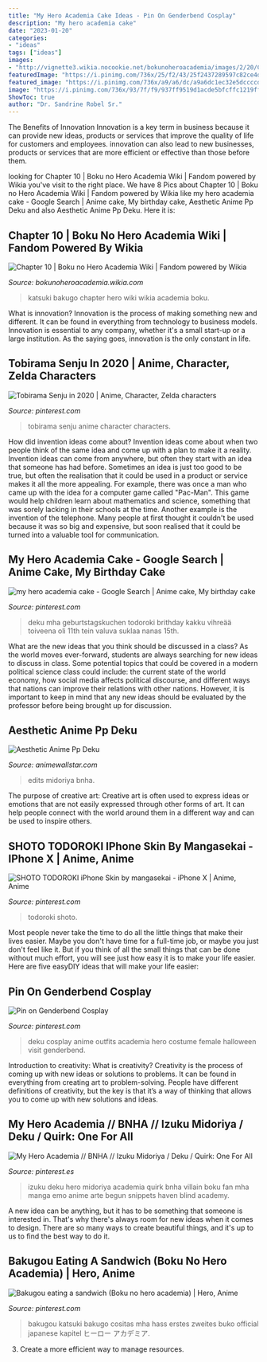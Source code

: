 ```yaml
---
title: "My Hero Academia Cake Ideas - Pin On Genderbend Cosplay"
description: "My hero academia cake"
date: "2023-01-20"
categories:
- "ideas"
tags: ["ideas"]
images:
- "http://vignette3.wikia.nocookie.net/bokunoheroacademia/images/2/20/Chapter_10.png/revision/latest?cb=20141119083051"
featuredImage: "https://i.pinimg.com/736x/25/f2/43/25f2437289597c82ce4dbdad10b28d8f.jpg"
featured_image: "https://i.pinimg.com/736x/a9/a6/dc/a9a6dc1ec32e5dccccd2873a6de525b0.jpg"
image: "https://i.pinimg.com/736x/93/7f/f9/937ff9519d1acde5bfcffc1219ff5dc8.jpg"
ShowToc: true
author: "Dr. Sandrine Robel Sr."
---
```



The Benefits of Innovation
Innovation is a key term in business because it can provide new ideas, products or services that improve the quality of life for customers and employees. innovation can also lead to new businesses, products or services that are more efficient or effective than those before them.

	

		
looking for Chapter 10 | Boku no Hero Academia Wiki | Fandom powered by Wikia you've visit to the right place. We have 8 Pics about Chapter 10 | Boku no Hero Academia Wiki | Fandom powered by Wikia like my hero academia cake - Google Search | Anime cake, My birthday cake, Aesthetic Anime Pp Deku and also Aesthetic Anime Pp Deku. Here it is:
		
    
## Chapter 10 | Boku No Hero Academia Wiki | Fandom Powered By Wikia

<img loading=lazy src="http://vignette3.wikia.nocookie.net/bokunoheroacademia/images/2/20/Chapter_10.png/revision/latest?cb=20141119083051" onerror="this.onerror=null;this.src='https://tse3.mm.bing.net/th?id=OIP.ZKFV3Qz0UOOWfPU7VY-3KQHaLK&amp;pid=15.1';" alt="Chapter 10 | Boku no Hero Academia Wiki | Fandom powered by Wikia">

_Source: bokunoheroacademia.wikia.com_

>katsuki bakugo chapter hero wiki wikia academia boku. 

	

What is innovation?
Innovation is the process of making something new and different. It can be found in everything from technology to business models. Innovation is essential to any company, whether it's a small start-up or a large institution. As the saying goes, innovation is the only constant in life.

    
## Tobirama Senju In 2020 | Anime, Character, Zelda Characters

<img loading=lazy src="https://i.pinimg.com/736x/93/7f/f9/937ff9519d1acde5bfcffc1219ff5dc8.jpg" onerror="this.onerror=null;this.src='https://tse2.mm.bing.net/th?id=OIP.byLNOSeFqOXaeJ1AW_wZqAHaKX&amp;pid=15.1';" alt="Tobirama Senju in 2020 | Anime, Character, Zelda characters">

_Source: pinterest.com_

>tobirama senju anime character characters. 

	

How did invention ideas come about?
Invention ideas come about when two people think of the same idea and come up with a plan to make it a reality. Invention ideas can come from anywhere, but often they start with an idea that someone has had before. Sometimes an idea is just too good to be true, but often the realisation that it could be used in a product or service makes it all the more appealing. For example, there was once a man who came up with the idea for a computer game called "Pac-Man". This game would help children learn about mathematics and science, something that was sorely lacking in their schools at the time. Another example is the invention of the telephone. Many people at first thought it couldn't be used because it was so big and expensive, but soon realised that it could be turned into a valuable tool for communication.

    
## My Hero Academia Cake - Google Search | Anime Cake, My Birthday Cake

<img loading=lazy src="https://i.pinimg.com/736x/a9/a6/dc/a9a6dc1ec32e5dccccd2873a6de525b0.jpg" onerror="this.onerror=null;this.src='https://tse3.mm.bing.net/th?id=OIP.Uvv4f2NJ33pi7PlPnlC1UAHaJP&amp;pid=15.1';" alt="my hero academia cake - Google Search | Anime cake, My birthday cake">

_Source: pinterest.com_

>deku mha geburtstagskuchen todoroki brithday kakku vihreää toiveena oli 11th tein valuva suklaa nanas 15th. 

	

What are the new ideas that you think should be discussed in a class?
As the world moves ever-forward, students are always searching for new ideas to discuss in class. Some potential topics that could be covered in a modern political science class could include: the current state of the world economy, how social media affects political discourse, and different ways that nations can improve their relations with other nations. However, it is important to keep in mind that any new ideas should be evaluated by the professor before being brought up for discussion.

    
## Aesthetic Anime Pp Deku

<img loading=lazy src="https://i.pinimg.com/originals/0c/f4/c0/0cf4c015cd476f5f44c47b3d1aabff23.jpg" onerror="this.onerror=null;this.src='https://tse4.mm.bing.net/th?id=OIP.hD6wq6rDm6rF8Ye7Ildu2wAAAA&amp;pid=15.1';" alt="Aesthetic Anime Pp Deku">

_Source: animewallstar.com_

>edits midoriya bnha. 

	

The purpose of creative art:
Creative art is often used to express ideas or emotions that are not easily expressed through other forms of art. It can help people connect with the world around them in a different way and can be used to inspire others.

    
## SHOTO TODOROKI IPhone Skin By Mangasekai - IPhone X | Anime, Anime

<img loading=lazy src="https://i.pinimg.com/736x/25/f2/43/25f2437289597c82ce4dbdad10b28d8f.jpg" onerror="this.onerror=null;this.src='https://tse2.mm.bing.net/th?id=OIP.mef-OYZUtGtmZwWo-A_QDQHaNL&amp;pid=15.1';" alt="SHOTO TODOROKI iPhone Skin by mangasekai - iPhone X | Anime, Anime">

_Source: pinterest.com_

>todoroki shoto. 

	

Most people never take the time to do all the little things that make their lives easier. Maybe you don't have time for a full-time job, or maybe you just don't feel like it. But if you think of all the small things that can be done without much effort, you will see just how easy it is to make your life easier. Here are five easyDIY ideas that will make your life easier: 

    
## Pin On Genderbend Cosplay

<img loading=lazy src="https://i.pinimg.com/736x/35/7d/e0/357de0bb047a1d82f8cd0941953b6584.jpg" onerror="this.onerror=null;this.src='https://tse2.mm.bing.net/th?id=OIP.7LTTxhp1AxWVlyLXhUX03AHaNJ&amp;pid=15.1';" alt="Pin on Genderbend Cosplay">

_Source: pinterest.com_

>deku cosplay anime outfits academia hero costume female halloween visit genderbend. 

	

Introduction to creativity: What is creativity?
Creativity is the process of coming up with new ideas or solutions to problems. It can be found in everything from creating art to problem-solving. People have different definitions of creativity, but the key is that it’s a way of thinking that allows you to come up with new solutions and ideas.

    
## My Hero Academia // BNHA // Izuku Midoriya / Deku / Quirk: One For All

<img loading=lazy src="https://i.pinimg.com/736x/49/a9/fe/49a9fe07bc2b4da8af6680933ad18944.jpg" onerror="this.onerror=null;this.src='https://tse2.mm.bing.net/th?id=OIP.UKNZOK4emQZ6agBaJhJfjgHaGD&amp;pid=15.1';" alt="My Hero Academia // BNHA // Izuku Midoriya / Deku / Quirk: One For All">

_Source: pinterest.es_

>izuku deku hero midoriya academia quirk bnha villain boku fan mha manga emo anime arte begun snippets haven blind academy. 

	

A new idea can be anything, but it has to be something that someone is interested in. That's why there's always room for new ideas when it comes to design. There are so many ways to create beautiful things, and it's up to us to find the best way to do it.

    
## Bakugou Eating A Sandwich (Boku No Hero Academia) | Hero, Anime

<img loading=lazy src="https://i.pinimg.com/736x/48/6b/87/486b87a2e4e2984701d07af7a3f05a16.jpg" onerror="this.onerror=null;this.src='https://tse2.mm.bing.net/th?id=OIP.EIwJPZisBsNeDBBvJ-y38gHaKN&amp;pid=15.1';" alt="Bakugou eating a sandwich (Boku no hero academia) | Hero, Anime">

_Source: pinterest.com_

>bakugou katsuki bakugo cositas mha hass erstes zweites buko official japanese kapitel ヒーロー アカデミア. 

	

3. Create a more efficient way to manage resources.


